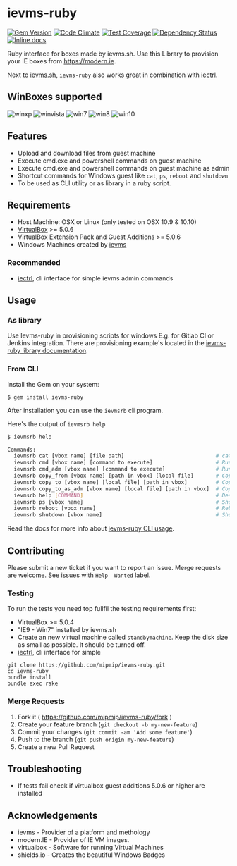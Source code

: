 # ievms-ruby

[![Gem Version](https://badge.fury.io/rb/ievms-ruby.svg)](https://badge.fury.io/rb/ievms-ruby)
[![Code Climate](https://codeclimate.com/github/mipmip/ievms-ruby/badges/gpa.svg)](https://codeclimate.com/github/mipmip/ievms-ruby)
[![Test Coverage](https://codeclimate.com/github/mipmip/ievms-ruby/badges/coverage.svg)](https://codeclimate.com/github/mipmip/ievms-ruby/coverage)
[![Dependency Status](https://gemnasium.com/mipmip/ievms-ruby.svg)](https://gemnasium.com/mipmip/ievms-ruby)
[![Inline docs](http://inch-ci.org/github/mipmip/ievms-ruby.svg?branch=master)](http://inch-ci.org/github/mipmip/ievms-ruby)

Ruby interface for boxes made by ievms.sh. Use this Library to provision your
IE boxes from https://modern.ie.

Next to [ievms.sh](https://github.com/xdissent/ievms), `ievms-ruby` also works great in combination with [iectrl](https://github.com/xdissent/iectrl).

## WinBoxes supported

![winxp](https://img.shields.io/badge/WinXP-failure-red.svg)
![winvista](https://img.shields.io/badge/WinVista-failure-red.svg)
![win7](https://img.shields.io/badge/Win7-success-brightgreen.svg)
![win8](https://img.shields.io/badge/Win8-success-brightgreen.svg)
![win10](https://img.shields.io/badge/Win10-unknown-lightgrey.svg)

## Features

* Upload and download files from guest machine
* Execute cmd.exe and powershell commands on guest machine
* Execute cmd.exe and powershell commands on guest machine as admin
* Shortcut commands for Windows guest like `cat`, `ps`, `reboot` and `shutdown`
* To be used as CLI utility or as library in a ruby script.

## Requirements

* Host Machine: OSX or Linux (only tested on OSX 10.9 & 10.10)
* [VirtualBox](https://www.virtualbox.org/wiki/Downloads) >= 5.0.6
* VirtualBox Extension Pack and Guest Additions >= 5.0.6
* Windows Machines created by [ievms](https://github.com/xdissent/ievms)

### Recommended
* [iectrl](https://github.com/xdissent/iectrl), cli interface for simple
 ievms admin commands

## Usage

### As library
Use Ievms-ruby in provisioning scripts for windows E.g. for Gitlab CI
or Jenkins integration. There are provisioning example's located in the
[ievms-ruby library documentation](http://mipmip.github.io/ievms-ruby/library/).

### From CLI
Install the Gem on your system:

    $ gem install ievms-ruby

After installation you can use the `ievmsrb` cli program.

Here's the output of `ievmsrb help`

```bash
$ ievmsrb help

Commands:
  ievmsrb cat [vbox name] [file path]                             # cat file from path in Win vbox
  ievmsrb cmd [vbox name] [command to execute]                    # Run command with cmd.exe in Win vbox
  ievmsrb cmd_adm [vbox name] [command to execute]                # Run command as Administrator with cmd.exe in Win vbox
  ievmsrb copy_from [vbox name] [path in vbox] [local file]       # Copy file from Win vbox to local path
  ievmsrb copy_to [vbox name] [local file] [path in vbox]         # Copy local file to Win vbox
  ievmsrb copy_to_as_adm [vbox name] [local file] [path in vbox]  # Copy local file to Win vbox as Administrator
  ievmsrb help [COMMAND]                                          # Describe available commands or one specific command
  ievmsrb ps [vbox name]                                          # Show running tasks in Win vbox
  ievmsrb reboot [vbox name]                                      # Reboot Win box
  ievmsrb shutdown [vbox name]                                    # Shutdown Win vbox
```

Read the docs for more info about [ievms-ruby CLI usage](http://mipmip.github.io/ievms-ruby/cli/).

## Contributing
Please submit a new ticket if you want to report an issue.
Merge requests are welcome. See issues with `Help  Wanted` label.

### Testing
To run the tests you need top fullfil the testing requirements first:

* VirtualBox >= 5.0.4
* "IE9 - Win7" installed by ievms.sh
* Create an new virtual machine called `standbymachine`. Keep the disk size as
  small as possible. It should be turned off.
* [iectrl](https://github.com/xdissent/iectrl), cli interface for simple

```
git clone https://github.com/mipmip/ievms-ruby.git
cd ievms-ruby
bundle install
bundle exec rake
```

### Merge Requests
1. Fork it ( https://github.com/mipmip/ievms-ruby/fork )
2. Create your feature branch (`git checkout -b my-new-feature`)
3. Commit your changes (`git commit -am 'Add some feature'`)
4. Push to the branch (`git push origin my-new-feature`)
5. Create a new Pull Request

## Troubleshooting
- If tests fail check if virtualbox guest additions 5.0.6 or higher are
  installed

## Acknowledgements
- ievms - Provider of a platform and methology
- modern.IE - Provider of IE VM images.
- virtualbox - Software for running Virtual Machines
- shields.io - Creates the beautiful Windows Badges
